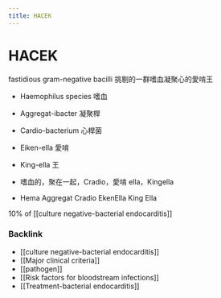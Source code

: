```yaml
---
title: HACEK
---
```


# HACEK

fastidious gram-negative bacilli
挑剔的一群嗜血凝聚心的愛啃王

- Haemophilus species 嗜血
- Aggregat-ibacter 凝聚桿
- Cardio-bacterium 心桿菌
- Eiken-ella 愛啃
- King-ella 王

- 嗜血的，聚在一起，Cradio，愛啃 ella，Kingella
- Hema Aggregat Cradio EkenElla King Ella

10% of [[culture negative-bacterial endocarditis]]

### Backlink

- [[culture negative-bacterial endocarditis]]
- [[Major clinical criteria]]
- [[pathogen]]
- [[Risk factors for bloodstream infections]]
- [[Treatment-bacterial endocarditis]]
